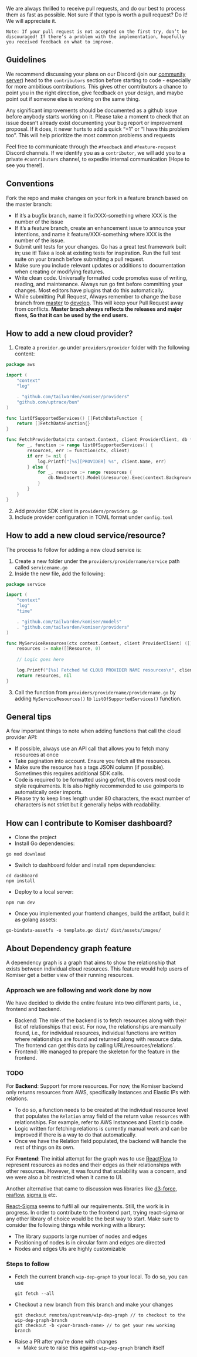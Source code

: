 We are always thrilled to receive pull requests, and do our best to process them as fast as possible. Not sure if that typo is worth a pull request? Do it! We will appreciate it.

`Note: If your pull request is not accepted on the first try, don’t be discouraged! If there’s a problem with the implementation, hopefully you received feedback on what to improve.`

## Guidelines 

We recommend discussing your plans on our Discord (join our <a href="https://discord.tailwarden.com">community server</a>) head to the `contributors` section before starting to code - especially for more ambitious contributions. This gives other contributors a chance to point you in the right direction, give feedback on your design, and maybe point out if someone else is working on the same thing.

Any significant improvements should be documented as a github issue before anybody starts working on it. Please take a moment to check that an issue doesn’t already exist documenting your bug report or improvement proposal. If it does, it never hurts to add a quick “+1” or “I have this problem too”. This will help prioritize the most common problems and requests

Feel free to communicate through the `#feedback` and `#feature-request` Discord channels. If we identify you as a `contributor`, we will add you to a private `#contributors` channel, to expedite internal communication (Hope to see you there!).

## Conventions

Fork the repo and make changes on your fork in a feature branch based on the master branch:

- If it’s a bugfix branch, name it fix/XXX-something where XXX is the number of the issue
- If it’s a feature branch, create an enhancement issue to announce your intentions, and name it feature/XXX-something where XXX is the number of the issue.
- Submit unit tests for your changes. Go has a great test framework built in; use it! Take a look at existing tests for inspiration. Run the full test suite on your branch before submitting a pull request.
- Make sure you include relevant updates or additions to documentation when creating or modifying features.
- Write clean code. Universally formatted code promotes ease of writing, reading, and maintenance. Always run go fmt before committing your changes. Most editors have plugins that do this automatically.
- While submitting Pull Request, Always remember to change the base branch from <a href="https://github.com/tailwarden/komiser/tree/master">master</a> to <a href="https://github.com/tailwarden/komiser/tree/develop">develop</a>. This will keep your Pull Request away from conflicts. **Master brach always reflects the releases and major fixes, So that it can be used by the end users.** 

## How to add a new cloud provider?

1. Create a `provider.go` under `providers/provider` folder with the following content:

```go
package aws

import (
	"context"
	"log"

	. "github.com/tailwarden/komiser/providers"
	"github.com/uptrace/bun"
)

func listOfSupportedServices() []FetchDataFunction {
	return []FetchDataFunction{}
}

func FetchProviderData(ctx context.Context, client ProviderClient, db *bun.DB) {
	for _, function := range listOfSupportedServices() {
		resources, err := function(ctx, client)
		if err != nil {
			log.Printf("[%s][PROVIDER] %s", client.Name, err)
		} else {
			for _, resource := range resources {
				db.NewInsert().Model(&resource).Exec(context.Background())
			}
		}
	}
}
```

2. Add provider SDK client in `providers/providers.go`
3. Include provider configuration in TOML format under `config.toml`

## How to add a new cloud service/resource?

The process to follow for adding a new cloud service is:

1. Create a new folder under the `providers/providername/service` path called `servicename.go`
2. Inside the new file, add the following:

```go
package service

import (
	"context"
	"log"
	"time"

	. "github.com/tailwarden/komiser/models"
	. "github.com/tailwarden/komiser/providers"
)

func MyServiceResources(ctx context.Context, client ProviderClient) ([]Resource, error) {
	resources := make([]Resource, 0)
	
    // Logic goes here

	log.Printf("[%s] Fetched %d CLOUD PROVIDER NAME resources\n", client.Name, len(resources))
	return resources, nil
}
```

3. Call the function from `providers/providername/providername.go` by adding `MyServiceResources()` to `listOfSupportedServices()` function.

## General tips

A few important things to note when adding functions that call the cloud provider API:

- If possible, always use an API call that allows you to fetch many resources at once
- Take pagination into account. Ensure you fetch all the resources.
- Make sure the resource has a tags JSON column (if possible). Sometimes this requires additional SDK calls.
- Code is required to be formatted using gofmt, this covers most code style requirements. It is also highly recommended to use goimports to automatically order imports.
- Please try to keep lines length under 80 characters, the exact number of characters is not strict but it generally helps with readability.

## How can I contribute to Komiser dashboard?

* Clone the project
* Install Go dependencies:

```
go mod download
```

* Switch to dashboard folder and install npm dependencies:

```
cd dashboard
npm install
```

* Deploy to a local server:

```
npm run dev
```

* Once you implemented your frontend changes, build the artifact, build it as golang assets:

```
go-bindata-assetfs -o template.go dist/ dist/assets/images/
```

## About Dependency graph feature

A dependency graph is a graph that aims to show the relationship that exists between individual cloud resources. This feature would help users of Komiser get a better view of their running resources.

### Approach we are following and work done by now

We have decided to divide the entire feature into two different parts, i.e., frontend and backend.

- Backend: The role of the backend is to fetch resources along with their list of relationships that exist. For now, the relationships are manually found, i.e., for individual resources, individual functions are written where relationships are found and returned along with resource data. The frontend can get this data by calling URL/resources/relations`.
- Frontend: We managed to prepare the skeleton for the feature in the frontend.

### TODO 

For **Backend**:
Support for more resources. For now, the Komiser backend only returns resources from AWS, specifically Instances and Elastic IPs with relations.
- To do so, a function needs to be created at the individual resource level that populates the `Relation` array field of the return value `resources` with relationships. For example, refer to AWS Instances and ElasticIp code.
- Logic written for fetching relations is currently manual work and can be improved if there is a way to do that automatically.
- Once we have the Relation field populated, the backend will handle the rest of things on its own.

For **Frontend**:
The initial attempt for the graph was to use [ReactFlow](https://reactflow.dev/docs/quickstart/) to represent resources as nodes and their edges as their relationships with other resources. However, it was found that scalability was a concern, and we were also a bit restricted when it came to UI.

Another alternative that came to discussion was libraries like [d3-force](https://github.com/d3/d3-force), [reaflow](https://github.com/reaviz/reaflow), [sigma js](https://github.com/jacomyal/sigma.js) etc. 

[React-Sigma](https://github.com/sim51/react-sigma) seems to fulfil all our requirements. Still, the work is in progress. In order to contribute to the frontend part, trying react-sigma or any other library of choice would be the best way to start. Make sure to consider the following things while working with a library:

- The library supports large number of nodes and edges
- Positioning of nodes is in circular form and edges are directed
- Nodes and edges UIs are highly customizable

### Steps to follow 

- Fetch the current branch `wip-dep-graph` to your local. To do so, you can use
  ```
  git fetch --all
  ```
- Checkout a new branch from this branch and make your changes
  ```
  git checkout remotes/upstream/wip-dep-graph // to checkout to the wip-dep-graph-branch
  git checkout -b <your-branch-name> // to get your new working branch 
  ```
- Raise a PR after you're done with changes
  - Make sure to raise this against `wip-dep-graph` branch itself  
